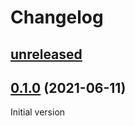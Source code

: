 # Changelog

## [unreleased]

## [0.1.0] (2021-06-11)

Initial version



[unreleased]: https://github.com/zmoon/savefigs/compare/v0.1.0...HEAD
[0.1.0]: https://github.com/zmoon/savefigs/releases/tag/v0.1.0
